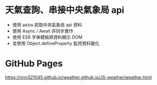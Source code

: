 # 天氣查詢、串接中央氣象局 api
 - 使用 axios 抓取中央氣象局 api 資料
 - 使用 Async / Await 非同步實作
 - 使用 ES6 字串模板將資料顯示 DOM
 - 並使用 Object.defineProperty 監控資料變化

# GitHub Pages
https://nnn321045.github.io/weather.github.io/JS-weather/weather.html
